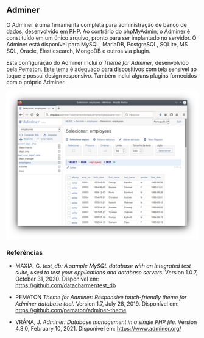 ## Adminer

O Adminer é uma ferramenta completa para administração de banco de dados, desenvolvido em PHP. Ao contrário do phpMyAdmin, o Adminer é constituído em um único arquivo, pronto para ser implantado no servidor. O Adminer está disponível para MySQL, MariaDB, PostgreSQL, SQLite, MS SQL, Oracle, Elasticsearch, MongoDB e outros via plugin.

Esta configuração do Adminer inclui o *Theme for Adminer*, desenvolvido pela Pematon. Este tema é adequado para dispositivos com tela sensível ao toque e possui design responsivo. Também inclui alguns plugins fornecidos com o próprio Adminer.

![Adminer](img/Adminer.png?raw=true)

### Referências

- MAXIA, G. *test_db: A sample MySQL database with an integrated test suite, used to test your applications and database servers.* Version 1.0.7, October 31, 2020. Disponível em: <https://github.com/datacharmer/test_db>

- PEMATON *Theme for Adminer: Responsive touch-friendly theme for Adminer database tool.* Version 1.7, July 28, 2019. Disponível em: <https://github.com/pematon/adminer-theme> 

- VRÁNA, J. *Adminer: Database management in a single PHP file.* Version 4.8.0, February 10, 2021. Disponível em: <https://www.adminer.org/>
